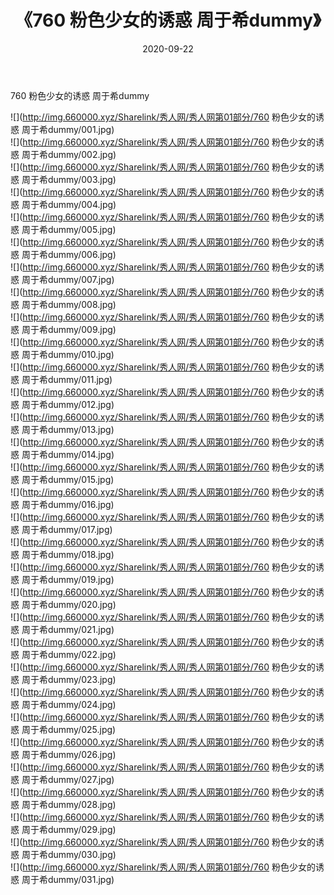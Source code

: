 ﻿---
layout: post
title:  《760 粉色少女的诱惑 周于希dummy》
date:   2020-09-22
img: http://img.660000.xyz/Sharelink/秀人网/秀人网第01部分/760 粉色少女的诱惑 周于希dummy/000.jpg
categories: [美女, 清纯, 唯美]
---

760 粉色少女的诱惑 周于希dummy

  ![](http://img.660000.xyz/Sharelink/秀人网/秀人网第01部分/760 粉色少女的诱惑 周于希dummy/001.jpg) <br> ![](http://img.660000.xyz/Sharelink/秀人网/秀人网第01部分/760 粉色少女的诱惑 周于希dummy/002.jpg) <br> ![](http://img.660000.xyz/Sharelink/秀人网/秀人网第01部分/760 粉色少女的诱惑 周于希dummy/003.jpg) <br> ![](http://img.660000.xyz/Sharelink/秀人网/秀人网第01部分/760 粉色少女的诱惑 周于希dummy/004.jpg) <br> ![](http://img.660000.xyz/Sharelink/秀人网/秀人网第01部分/760 粉色少女的诱惑 周于希dummy/005.jpg) <br> ![](http://img.660000.xyz/Sharelink/秀人网/秀人网第01部分/760 粉色少女的诱惑 周于希dummy/006.jpg) <br> ![](http://img.660000.xyz/Sharelink/秀人网/秀人网第01部分/760 粉色少女的诱惑 周于希dummy/007.jpg) <br> ![](http://img.660000.xyz/Sharelink/秀人网/秀人网第01部分/760 粉色少女的诱惑 周于希dummy/008.jpg) <br> ![](http://img.660000.xyz/Sharelink/秀人网/秀人网第01部分/760 粉色少女的诱惑 周于希dummy/009.jpg) <br> ![](http://img.660000.xyz/Sharelink/秀人网/秀人网第01部分/760 粉色少女的诱惑 周于希dummy/010.jpg) <br> ![](http://img.660000.xyz/Sharelink/秀人网/秀人网第01部分/760 粉色少女的诱惑 周于希dummy/011.jpg) <br> ![](http://img.660000.xyz/Sharelink/秀人网/秀人网第01部分/760 粉色少女的诱惑 周于希dummy/012.jpg) <br> ![](http://img.660000.xyz/Sharelink/秀人网/秀人网第01部分/760 粉色少女的诱惑 周于希dummy/013.jpg) <br> ![](http://img.660000.xyz/Sharelink/秀人网/秀人网第01部分/760 粉色少女的诱惑 周于希dummy/014.jpg) <br> ![](http://img.660000.xyz/Sharelink/秀人网/秀人网第01部分/760 粉色少女的诱惑 周于希dummy/015.jpg) <br> ![](http://img.660000.xyz/Sharelink/秀人网/秀人网第01部分/760 粉色少女的诱惑 周于希dummy/016.jpg) <br> ![](http://img.660000.xyz/Sharelink/秀人网/秀人网第01部分/760 粉色少女的诱惑 周于希dummy/017.jpg) <br> ![](http://img.660000.xyz/Sharelink/秀人网/秀人网第01部分/760 粉色少女的诱惑 周于希dummy/018.jpg) <br> ![](http://img.660000.xyz/Sharelink/秀人网/秀人网第01部分/760 粉色少女的诱惑 周于希dummy/019.jpg) <br> ![](http://img.660000.xyz/Sharelink/秀人网/秀人网第01部分/760 粉色少女的诱惑 周于希dummy/020.jpg) <br> ![](http://img.660000.xyz/Sharelink/秀人网/秀人网第01部分/760 粉色少女的诱惑 周于希dummy/021.jpg) <br> ![](http://img.660000.xyz/Sharelink/秀人网/秀人网第01部分/760 粉色少女的诱惑 周于希dummy/022.jpg) <br> ![](http://img.660000.xyz/Sharelink/秀人网/秀人网第01部分/760 粉色少女的诱惑 周于希dummy/023.jpg) <br> ![](http://img.660000.xyz/Sharelink/秀人网/秀人网第01部分/760 粉色少女的诱惑 周于希dummy/024.jpg) <br> ![](http://img.660000.xyz/Sharelink/秀人网/秀人网第01部分/760 粉色少女的诱惑 周于希dummy/025.jpg) <br> ![](http://img.660000.xyz/Sharelink/秀人网/秀人网第01部分/760 粉色少女的诱惑 周于希dummy/026.jpg) <br> ![](http://img.660000.xyz/Sharelink/秀人网/秀人网第01部分/760 粉色少女的诱惑 周于希dummy/027.jpg) <br> ![](http://img.660000.xyz/Sharelink/秀人网/秀人网第01部分/760 粉色少女的诱惑 周于希dummy/028.jpg) <br> ![](http://img.660000.xyz/Sharelink/秀人网/秀人网第01部分/760 粉色少女的诱惑 周于希dummy/029.jpg) <br> ![](http://img.660000.xyz/Sharelink/秀人网/秀人网第01部分/760 粉色少女的诱惑 周于希dummy/030.jpg) <br> ![](http://img.660000.xyz/Sharelink/秀人网/秀人网第01部分/760 粉色少女的诱惑 周于希dummy/031.jpg) <br>